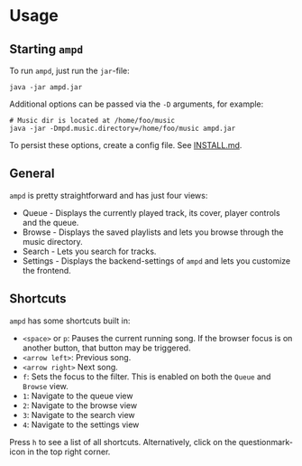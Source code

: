 # Usage

## Starting `ampd`

To run `ampd`, just run the `jar`-file:

```shell script
java -jar ampd.jar
```

Additional options can be passed via the `-D` arguments, for example:

```shell script
# Music dir is located at /home/foo/music
java -jar -Dmpd.music.directory=/home/foo/music ampd.jar
```

To persist these options, create a config file. See [INSTALL.md](INSTALL.md).

## General

`ampd` is pretty straightforward and has just four views:

* Queue - Displays the currently played track, its cover, player controls and the queue.
* Browse - Displays the saved playlists and lets you browse through the music directory.
* Search - Lets you search for tracks.
* Settings - Displays the backend-settings of `ampd` and lets you customize the frontend.

## Shortcuts

`ampd` has some shortcuts built in:

* `<space>` or `p`: Pauses the current running song. If the browser focus is on another button, that button may be triggered.
* `<arrow left>`: Previous song.
* `<arrow right>` Next song.
* `f`: Sets the focus to the filter. This is enabled on both the `Queue` and `Browse` view.
* `1`: Navigate to the queue view
* `2`: Navigate to the browse view
* `3`: Navigate to the search view
* `4`: Navigate to the settings view

Press `h` to see a list of all shortcuts. Alternatively, click on the questionmark-icon in the top right corner.
